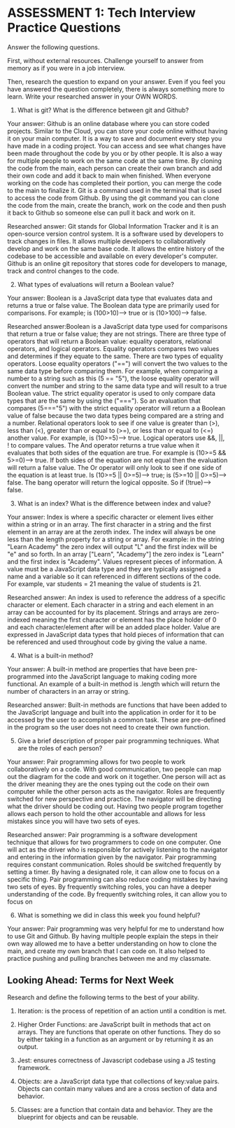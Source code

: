 # ASSESSMENT 1: Tech Interview Practice Questions
Answer the following questions.

First, without external resources. Challenge yourself to answer from memory as if you were in a job interview.

Then, research the question to expand on your answer. Even if you feel you have answered the question completely, there is always something more to learn. Write your researched answer in your OWN WORDS.

1. What is git? What is the difference between git and Github?

  Your answer: Github is an online database where you can store coded projects. Similar to the Cloud, you can store your code online without having it on your main computer. It is a way to save and document every step you have made in a coding project. You can access and see what changes have been made throughout the code by you or by other people. It is also a way for multiple people to work on the same code at the same time. By cloning the code from the main, each person can create their own branch and add their own code and add it back to main when finished. When everyone working on the code has completed their portion, you can merge the code to the main to finalize it. Git is a command used in the terminal that is used to access the code from Github. By using the git command you can clone the code from the main, create the branch, work on the code and then push it back to Github so someone else can pull it back and work on it.

  Researched answer: Git stands for Global Information Tracker and it is an open-source version control system. It is a software used by developers to track changes in files. It allows multiple developers to collaboratively develop and work on the same base code. It allows the entire history of the codebase to be accessible and available on every developer's computer. Github is an online git repository that stores code for developers to manage, track and control changes to the code.



2. What types of evaluations will return a Boolean value?

  Your answer: Boolean is a JavaScript data type that evaluates data and returns a true or false value. The Boolean data type are primarily used for comparisons. For example; is (100>10)--> true or is (10>100)--> false.

  Researched answer:Boolean is a JavaScript data type used for comparisons that return a true or false value; they are not strings. There are three type of operators that will return a Boolean value: equality operators, relational operators, and logical operators. Equality operators compares two values and determines if they equate to the same. There are two types of equality operators. Loose equality operators ("==") will convert the two values to the same data type before comparing them. For example, when comparing a number to a string such as this (5 == "5"), the loose equality operator will convert the number and string to the same data type and will result to a true Boolean value. The strict equality operator is used to only compare data types that are the same by using the ("==="). So an evaluation that compares (5==="5") with the strict equality operator will return a a Boolean value of false because the two data types being compared are a string and a number. Relational operators look to see if one value is greater than (>), less than (<), greater than or equal to (>=), or less than or equal to (<=) another value. For example, is (10>=5)--> true. Logical operators use &&, ||, ! to compare values. The And operator returns a true value when it evaluates that both sides of the equation are true. For example is (10>=5 && 5>=0)--> true. If both sides of the equation are not equal then the evaluation will return a false value. The Or operator will only look to see if one side of the equation is at least true. Is (10>=5 || 0>=5)--> true; is (5>=10 || 0>=5)--> false. The bang operator will return the logical opposite. So if (!true)--> false.



3. What is an index? What is the difference between index and value?

  Your answer: Index is where a specific character or element lives either within a string or in an array. The first character in a string and the first element in an array are at the zeroth index. The index will always be one less than the length property for a string or array. For example: in the string "Learn Academy" the zero index will output "L" and the first index will be "e" and so forth. In an array ["Learn", "Academy"] the zero index is "Learn" and the first index is "Academy". Values represent pieces of information. A value must be a JavaScript data type and they are typically assigned a name and a variable so it can referenced in different sections of the code. For example, var students = 21 meaning the value of students is 21.

  Researched answer: An index is used to reference the address of a specific character or element. Each character in a string and each element in an array can be accounted for by its placement. Strings and arrays are zero-indexed meaning the first character or element has the place holder of 0 and each character/element after will be an added place holder. Value are expressed in JavaScript data types that hold pieces of information that can be referenced and used throughout code by giving the value a name.



4. What is a built-in method?

  Your answer: A built-in method are properties that have been pre-programmed into the JavaScript language to making coding more functional. An example of a built-in method is .length which will return the number of characters in an array or string.

  Researched answer: Built-in methods are functions that have been added to the JavaScript language and built into the application in order for it to be accessed by the user to accomplish a common task. These are pre-defined in the program so the user does not need to create their own function.



5. Give a brief description of proper pair programming techniques. What are the roles of each person?

  Your answer: Pair programming allows for two people to work collaboratively on a code. With good communication, two people can map out the diagram for the code and work on it together. One person will act as the driver meaning they are the ones typing out the code on their own computer while the other person acts as the navigator. Roles are frequently switched for new perspective and practice. The navigator will be directing what the driver should be coding out. Having two people program together allows each person to hold the other accountable and allows for less mistakes since you will have two sets of eyes.

  Researched answer: Pair programming is a software development technique that allows for two programmers to code on one computer. One will act as the driver who is responsible for actively listening to the navigator and entering in the information given by the navigator. Pair programming requires constant communication. Roles should be switched frequently by setting a timer. By having a designated role, it can allow one to focus on a specific thing. Pair programming can also reduce coding mistakes by having two sets of eyes. By frequently switching roles, you can have a deeper understanding of the code.
   By frequently switching roles, it can allow you to focus on



6. What is something we did in class this week you found helpful?  

  Your answer: Pair programming was very helpful for me to understand how to use Git and Github. By having multiple people explain the steps in their own way allowed me to have a better understanding on how to clone the main, and create my own branch that I can code on. It also helped to practice pushing and pulling branches between me and my classmate.



## Looking Ahead: Terms for Next Week

Research and define the following terms to the best of your ability.

1. Iteration: is the process of repetition of an action until a condition is met.

2. Higher Order Functions: are JavaScript built in methods that act on arrays. They are functions that operate on other functions. They do so by either taking in a function as an argument or by returning it as an output.

3. Jest: ensures correctness of Javascript codebase using a JS testing framework.

4. Objects: are a JavaScript data type that collections of key:value pairs. Objects can contain many values and are a cross section of data and behavior.

5. Classes: are a function that contain data and behavior. They are the blueprint for objects and can be reusable. 
